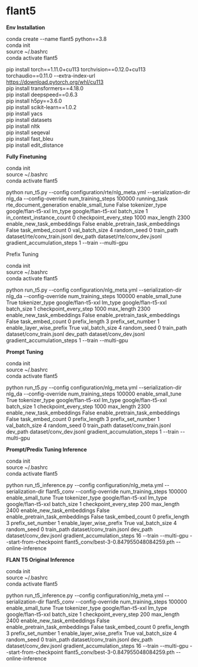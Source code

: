# flant5

<strong>Env Installation</strong>

conda create --name flant5 python==3.8<br>
conda init<br>
source ~/.bashrc<br>
conda activate flant5<br>


pip install torch==1.11.0+cu113 torchvision==0.12.0+cu113 torchaudio==0.11.0 --extra-index-url https://download.pytorch.org/whl/cu113<br>
pip install transformers==4.18.0<br>
pip install deepspeed==0.6.3<br>
pip install h5py==3.6.0<br>
pip install scikit-learn==1.0.2<br>
pip install yacs<br>
pip install datasets<br>
pip install nltk<br>
pip install seqeval<br>
pip install fast_bleu<br>
pip install edit_distance<br>


<strong>Fully Finetuning</strong>

conda init<br>
source ~/.bashrc<br>
conda activate flant5<br>


python run_t5.py --config configuration/rte/nlg_meta.yml --serialization-dir nlg_da --config-override num_training_steps 100000 running_task rte_document_generation enable_small_tune False tokenizer_type google/flan-t5-xxl lm_type google/flan-t5-xxl batch_size 1 in_context_instance_count 0 checkpoint_every_step 1000 max_length 2300 enable_new_task_embeddings False enable_pretrain_task_embeddings False task_embed_count 0 val_batch_size 4 random_seed 0 train_path dataset/rte/conv_train.jsonl dev_path  dataset/rte/conv_dev.jsonl gradient_accumulation_steps 1 --train --multi-gpu

Prefix Tuning 

conda init<br>
source ~/.bashrc<br>
conda activate flant5<br>



python run_t5.py --config configuration/nlg_meta.yml --serialization-dir nlg_da --config-override num_training_steps 100000 enable_small_tune True tokenizer_type google/flan-t5-xxl lm_type google/flan-t5-xxl batch_size 1  checkpoint_every_step 1000 max_length 2300 enable_new_task_embeddings False enable_pretrain_task_embeddings False task_embed_count 0 prefix_length 3 prefix_set_number 1 enable_layer_wise_prefix True  val_batch_size 4 random_seed 0 train_path dataset/conv_train.jsonl dev_path  dataset/conv_dev.jsonl gradient_accumulation_steps 1 --train --multi-gpu



<strong>Prompt Tuning</strong>

conda init<br>
source ~/.bashrc<br>
conda activate flant5<br>

python run_t5.py --config configuration/nlg_meta.yml --serialization-dir nlg_da --config-override num_training_steps 100000 enable_small_tune True tokenizer_type google/flan-t5-xxl lm_type google/flan-t5-xxl batch_size 1  checkpoint_every_step 1000 max_length 2300 enable_new_task_embeddings False enable_pretrain_task_embeddings False task_embed_count 0 prefix_length 3 prefix_set_number 1   val_batch_size 4 random_seed 0 train_path dataset/conv_train.jsonl dev_path  dataset/conv_dev.jsonl gradient_accumulation_steps 1 --train --multi-gpu


<strong>Prompt/Predix Tuning Inference</strong>

conda init<br>
source ~/.bashrc<br>
conda activate flant5<br>

python run_t5_inference.py --config configuration/nlg_meta.yml --serialization-dir flant5_conv --config-override num_training_steps 100000  enable_small_tune True tokenizer_type google/flan-t5-xxl lm_type google/flan-t5-xxl batch_size 1  checkpoint_every_step 200 max_length 2400 enable_new_task_embeddings False enable_pretrain_task_embeddings False task_embed_count 0 prefix_length 3 prefix_set_number 1 enable_layer_wise_prefix True  val_batch_size 4 random_seed 0 train_path dataset/conv_train.jsonl dev_path  dataset/conv_dev.jsonl gradient_accumulation_steps 16 --train --multi-gpu --start-from-checkpoint flant5_conv/best-3-0.847955048084259.pth --online-inference

<strong>FLAN T5 Original Inference</strong>

conda init<br>
source ~/.bashrc<br>
conda activate flant5<br>

python run_t5_inference.py --config configuration/nlg_meta.yml --serialization-dir flant5_conv --config-override num_training_steps 100000  enable_small_tune True tokenizer_type google/flan-t5-xxl lm_type google/flan-t5-xxl batch_size 1  checkpoint_every_step 200 max_length 2400 enable_new_task_embeddings False enable_pretrain_task_embeddings False task_embed_count 0 prefix_length 3 prefix_set_number 1 enable_layer_wise_prefix True  val_batch_size 4 random_seed 0 train_path dataset/conv_train.jsonl dev_path  dataset/conv_dev.jsonl gradient_accumulation_steps 16 --train --multi-gpu --start-from-checkpoint flant5_conv/best-3-0.847955048084259.pth --online-inference

